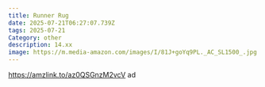 ```yaml
---
title: Runner Rug
date: 2025-07-21T06:27:07.739Z
tags: 2025-07-21
Category: other
description: 14.xx
image: https://m.media-amazon.com/images/I/81J+goYq9PL._AC_SL1500_.jpg
---
```

https://amzlink.to/az0QSGnzM2vcV ad